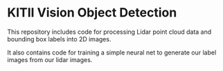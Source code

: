 # KITII Vision Object Detection
This repository includes code for processing Lidar point cloud data and bounding box labels into 2D images.

It also contains code for training a simple neural net to generate our label images from our lidar images.
